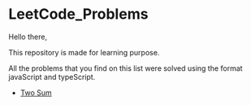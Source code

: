 # LeetCode_Problems

Hello there, 

This repository is made for learning purpose.

All the problems that you find on this list were solved using the format javaScript and typeScript.


* [Two Sum](https://gist.github.com/suca19/2f95a2958168c6ce01e91061cbe3fa14)

